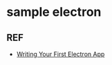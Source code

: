 # sample electron

## REF
* [Writing Your First Electron App](https://electronjs.org/docs/tutorial/first-app)
